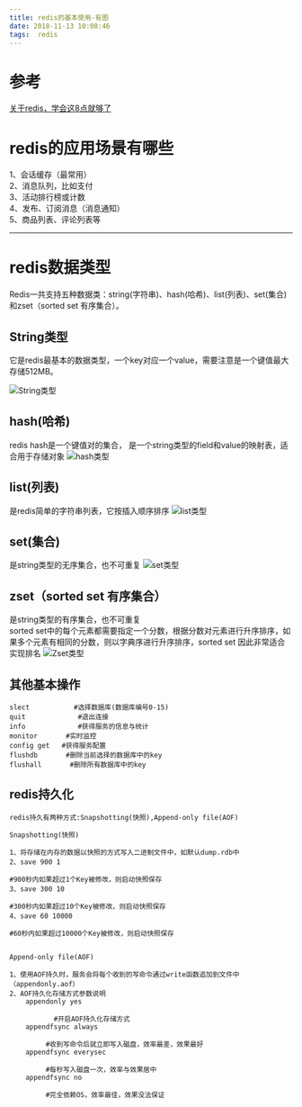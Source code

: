 ```yaml
---
title: redis的基本使用-有图
date: 2018-11-13 10:08:46
tags:  redis
---
```

# 参考
[关于redis，学会这8点就够了](https://blog.csdn.net/middleware2018/article/details/80355418)

# redis的应用场景有哪些

1、会话缓存（最常用）  
2、消息队列，比如支付  
3、活动排行榜或计数  
4、发布、订阅消息（消息通知）  
5、商品列表、评论列表等  

---

# redis数据类型

Redis一共支持五种数据类：string(字符串)、hash(哈希)、list(列表)、set(集合)和zset（sorted set 有序集合）。

<!--more-->

## String类型
它是redis最基本的数据类型，一个key对应一个value，需要注意是一个键值最大存储512MB。

![String类型](/img/2018-11-13/redisToString.png)

## hash(哈希)
redis hash是一个键值对的集合， 是一个string类型的field和value的映射表，适合用于存储对象
![hash类型](/img/2018-11-13/redisToHash.png)


## list(列表)
是redis简单的字符串列表，它按插入顺序排序
![list类型](/img/2018-11-13/redisToList.png)

## set(集合)
是string类型的无序集合，也不可重复
![set类型](/img/2018-11-13/redisToSet.png)

## zset（sorted set 有序集合）
是string类型的有序集合，也不可重复  
sorted set中的每个元素都需要指定一个分数，根据分数对元素进行升序排序，如果多个元素有相同的分数，则以字典序进行升序排序，sorted set 因此非常适合实现排名
![Zset类型](/img/2018-11-13/redisToZset.png)

## 其他基本操作

```
slect           #选择数据库(数据库编号0-15)
quit             #退出连接
info             #获得服务的信息与统计
monitor       #实时监控
config get   #获得服务配置
flushdb       #删除当前选择的数据库中的key
flushall       #删除所有数据库中的key
```

## redis持久化

```
redis持久有两种方式:Snapshotting(快照),Append-only file(AOF)

Snapshotting(快照)

1、将存储在内存的数据以快照的方式写入二进制文件中，如默认dump.rdb中
2、save 900 1 

#900秒内如果超过1个Key被修改，则启动快照保存
3、save 300 10 

#300秒内如果超过10个Key被修改，则启动快照保存
4、save 60 10000 

#60秒内如果超过10000个Key被修改，则启动快照保存
 

Append-only file(AOF)

1、使用AOF持久时，服务会将每个收到的写命令通过write函数追加到文件中（appendonly.aof）
2、AOF持久化存储方式参数说明
    appendonly yes  

           #开启AOF持久化存储方式 
    appendfsync always 

         #收到写命令后就立即写入磁盘，效率最差，效果最好
    appendfsync everysec

         #每秒写入磁盘一次，效率与效果居中
    appendfsync no 

         #完全依赖OS，效率最佳，效果没法保证

```